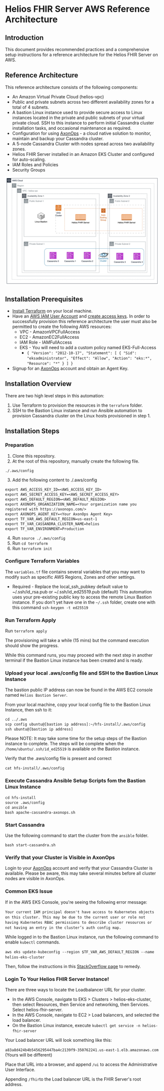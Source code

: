 # Helios FHIR Server AWS Reference Architecture

## Introduction
This document provides recommended practices and a comprehensive setup instructions for a reference architecture for the Helios FHIR Server on AWS.

## Reference Architecture
This reference architecture consists of the following components:
- An Amazon Virtual Private Cloud (helios-vpc)
- Public and private subnets across two different availability zones for a total of 4 subnets.
- A bastion Linux instance used to provide secure access to Linux instances located in the private and public subnets of your virtual private cloud.  SSH to this instance to perform initial Cassandra cluster installation tasks, and occasional maintenance as required.
- Configuration for using [AxonOps](https://axonops.com/) - a cloud native solution to monitor, maintain and backup your Cassandra cluster.
- A 5-node Cassandra Cluster with nodes spread across two availability zones.
- Helios FHIR Server installed in an Amazon EKS Cluster and configured for auto-scaling.
- IAM Roles and Policies
- Security Groups

![Helios FHIR Server AWS Reference Architecture](hfs-aws.png)

## Installation Prerequisites

- [Install Terraform](https://developer.hashicorp.com/terraform/install) on your local machine.
- Have an [AWS IAM User Account](https://aws.amazon.com/iam) and [create access keys](https://docs.aws.amazon.com/IAM/latest/UserGuide/id_credentials_access-keys.html#Using_CreateAccessKey). In order to successfully provision this reference architecture the user must also be permitted to create the following AWS resources:
  - VPC - AmazonVPCFullAccess
  - EC2 - AmazonEC2FullAccess
  - IAM Role - IAMFullAccess
  - EKS - You will need to add a custom policy named EKS-Full-Access
    - `{
      "Version": "2012-10-17",
      "Statement": [
      {
      "Sid": "eksadministrator",
      "Effect": "Allow",
      "Action": "eks:*",
      "Resource": "*"
      }
      ]
      }`
- Signup for an [AxonOps](https://axonops.com/) account and obtain an Agent Key. 

## Installation Overview
There are two high level steps in this automation:

1. Use Terraform to provision the resources in the `terraform` folder.
2. SSH to the Bastion Linux instance and run Ansible automation to provision Cassandra cluster on the Linux hosts provisioned in step 1.

## Installation Steps

### Preparation ###
1. Clone this repository.
2. At the root of this repository, manually create the following file.
```
./.aws/config
```
3. Add the following content to ./.aws/config
```
export AWS_ACCESS_KEY_ID=<AWS_ACCESS_KEY_ID>
export AWS_SECRET_ACCESS_KEY=<AWS_SECRET_ACCESS_KEY>
export AWS_DEFAULT_REGION=<AWS_DEFAULT_REGION>
export AXONOPS_ORGANIZATION_NAME=<Your organization name you registered with https://axonops.com/>
export AXONOPS_AGENT_KEY=<Your AxonOps Agent Key>
export TF_VAR_AWS_DEFAULT_REGION=us-east-1
export TF_VAR_CASSANDRA_CLUSTER_NAME=helios
export TF_VAR_ENVIRONMENT=Production
```
4. Run `source ./.aws/config`
5. Run `cd terraform`
6. Run `terraform init`

### Configure Terraform Variables ###

The `variables.tf` file contains several variables that you may want to modify such as specific AWS Regions, Zones and other settings.

- Required - Replace the local_ssh_pubkey default value to ~/.ssh/id_rsa.pub or ~/.ssh/id_ed25519.pub (default)  This automation uses your pre-existing public key to access the remote Linux Bastion instance.  If you don't yet have one in the `~/.ssh` folder, create one with this command `ssh-keygen -t ed25519`

### Run Terraform Apply ###

Run `terraform apply`

The provisioning will take a while (15 mins) but the command execution should show the progress.

While this command runs, you may proceed with the next step in another terminal if the Bastion Linux instance has been created and is ready.

### Upload your local .aws/config file and SSH to the Bastion Linux Instance ###

The bastion public IP address can now be found in the AWS EC2 console named `Helios Bastion Server`.

From your local machine, copy your local config file to the Bastion Linux Instance, then ssh to it:
```
cd ../.aws
scp config ubuntu@[bastion ip address]:~/hfs-install/.aws/config
ssh ubuntu@[bastion ip address]
```
Please NOTE:  It may take some time for the setup steps of the Bastion instance to complete.  The steps will be complete when the `/home/ubuntu/.ssh/id_ed25519` is available on the Bastion instance. 

Verify that the .aws/config file is present and correct

`cat hfs-install/.aws/config`

### Execute Cassandra Ansible Setup Scripts fom the Bastion Linux Instance ###
```
cd hfs-install
source .aws/config
cd ansible
bash apache-cassandra-axonops.sh
```
### Start Cassandra ###
Use the following command to start the cluster from the `ansible` folder.
```
bash start-cassandra.sh
```
### Verify that your Cluster is Visible in AxonOps ###
Login to your [AxonOps](https://axonops.com/) account and verify that your Cassandra Cluster is available.  Please be aware, this may take several minutes before all cluster nodes are visible in AxonOps.
### Common EKS Issue ###
If in the AWS EKS Console, you're seeing the following error message:

`Your current IAM principal doesn't have access to Kubernetes objects on this cluster.
This may be due to the current user or role not having Kubernetes RBAC permissions to describe cluster resources or not having an entry in the cluster’s auth config map.`

While logged in to the Bastion Linux instance, run the following command to enable `kubectl` commands.

`aws eks update-kubeconfig --region $TF_VAR_AWS_DEFAULT_REGION --name helios-eks-cluster`

Then, follow the instructions in this [StackOverflow page](https://stackoverflow.com/questions/70787520/your-current-user-or-role-does-not-have-access-to-kubernetes-objects-on-this-eks) to remedy.

### Login To Your Helios FHIR Server Instance! ###
There are three ways to locate the Loadbalancer URL for your cluster.
- In the AWS Console, navigate to EKS > Clusters > helios-eks-cluster, then select Resources, then Service and networking, then Services.  Select helios-fhir-server.
- In the AWS Console, navigate to EC2 > Load balancers, and selected the load balancer.
- On the Bastion Linux instance, execute `kubectl get service -n helios-fhir-server`

Your Load balancer URL will look something like this:

`a83a8d424b4b5456295447ba4c2139f9-350762241.us-east-1.elb.amazonaws.com` (Yours will be different)

Place that URL into a browser, and append `/ui` to access the Administrative User Interface.

Appending `/fhir`to the Load balancer URL is the FHIR Server's root address. 